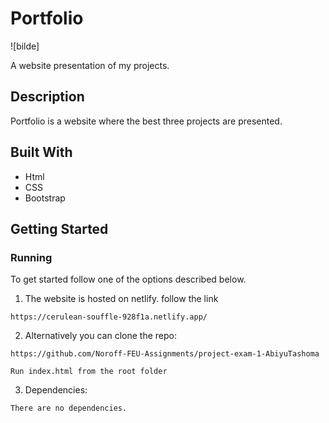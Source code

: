 # Portfolio

![bilde]

A website presentation of my projects.

## Description

Portfolio is a website where the best three projects are presented.

## Built With

- Html
- CSS
- Bootstrap

## Getting Started

### Running

To get started follow one of the options described below.
   
1. The website is hosted on netlify. follow the link
   
  ```
  https://cerulean-souffle-928f1a.netlify.app/
  ```

2. Alternatively you can clone the repo:
  ```
  https://github.com/Noroff-FEU-Assignments/project-exam-1-AbiyuTashoma 
  ```
  ```
  Run index.html from the root folder
  ```

3. Dependencies:

  ```
  There are no dependencies.
  ```
